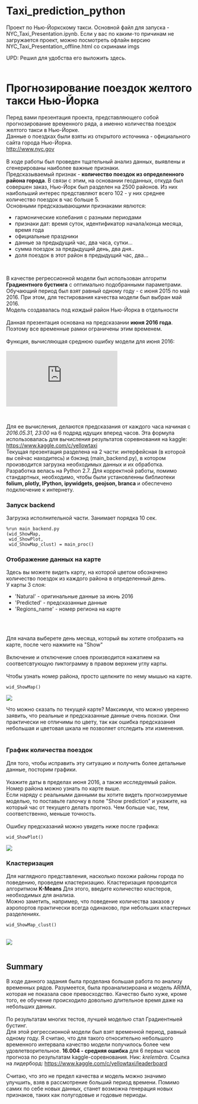 # Taxi_prediction_python
Проект по Нью-Йоркскому такси.  Основной файл для запуска - NYC_Taxi_Presentation.ipynb. Если у вас по каким-то причинам не загружается проект, можно посмотреть офлайн версию NYC_Taxi_Presentation_offline.html  со скринами imgs
<br>

UPD: Решил для удобства его выложить здесь.
<br>
<br>

# Прогнозирование поездок желтого такси Нью-Йорка
Перед вами презентация проекта, представляющего собой прогнозирование временного ряда, а именно количества поездок желтого такси в Нью-Йорке.
<br>
Данные о поездках были взяты из открытого источника - официального сайта города Нью-Йорка.
<br>
http://www.nyc.gov
<br>
<br>
В ходе работы был проведен тщательный анализ данных, выявлены и сгенерированы наиболее важные признаки.
<br>
Предсказываемый признак - **количество поездок из определенного района города**. В связи с этим, на основании геоданных, откуда был совершен заказ, Нью-Йорк был разделен на 2500 районов. Из них наибольший интерес представляют всего 102 - у них среднее количество поездок в час больше 5.
<br>
Основными предсказывающими признаками явлются:
* гармонические колебания с разными периодами
* признаки дат: время суток, идентификатор начала/конца месяца, время года
* официальные праздники
* данные за предыдущий час, два часа, сутки... 
* сумма поездок за предыдущий день, два дня..
* доля поездок в этот район в предыдущий час, два...
<br>

В качестве регрессионной модели был использован алгоритм **Градиентного бустинга** с оптимально подобранными параметрами.
<br>
Обучающий период был взят равный одному году - с июня 2015 по май 2016. При этом, для тестирования качества модели был выбран май 2016.
<br>
Модель создавалась под *каждый* район Нью-Йорка в отдельности
<br>
<br>
Данная презентация основана на предсказании **июня 2016 года**. Поэтому все временные рамки ограничены этим временем.
<br>
<br>
Функция, вычисляющая среднюю ошибку модели для июня 2016:
<br>
<br>
![equation](https://latex.codecogs.com/gif.latex?Q_%7Bjune%7D%20%3D%5Cfrac1%7BR%20*%20715*%206%7D%20%5Csum%5Climits_%7Br%3D1%7D%5E%7BR%7D%20%5Csum_%7BT%3D2016.05.31%20%5C%2023%3A00%7D%5E%7B2016.06.30%20%5C%2017%3A00%7D%20%5Csum_%7Bi%3D1%7D%5E6%20%5Cleft%7C%20%5Chat%7By%7D%5Er_%7BT%7CT&plus;i%7D%20-%20y%5Er_%7BT&plus;i%7D%20%5Cright%7C)

<br>

Для ее вычисления, делаются предсказания от каждого часа начиная с *2016.05.31, 23:00* на 6 подряд идущих вперед часов. Эта формула использовалась для вычисления результатов соревнования на kaggle: https://www.kaggle.com/c/yellowtaxi
<br>
Текущая презентация разделена на 2 части: интерфейсная (в которой вы сейчас находитесь) и бэкэнд (main_backend.py), в котором производится загрузка необходимых данных и их обработка.
<br>
Разработка велась на Python 2.7. Для корректной работы, помимо стандартных, необходимо, чтобы были установленны библиотеки **folium, plotly, IPython, ipywidgets, geojson, branca** и обеспечено подключение к интернету.
### Запуск backend
Загрузка исполнительной части. Занимает порядка 10 сек.
```
%run main_backend.py
(wid_ShowMap,
 wid_ShowPlot,
 wid_ShowMap_clust) = main_proc()
```
 ### Отображение данных на карте
 Здесь вы можете видеть карту, на которой цветом обозначено количество поездок из каждого района в определенный день.
<br>
У карты 3 слоя:
* 'Natural' - оригинальные данные за июнь 2016
* 'Predicted' - предсказанные данные
* 'Regions_name' - номер региона на карте
<br>
<br>

Для начала выберете день месяца, который вы хотите отобразить на карте, после чего нажмите на "Show"
<br>
<br>
Включение и отключение слоев производится нажатием на соответсвтующую пиктограмму в правом верхнем углу карты.
<br>
<br>
Чтобы узнать номер района, просто щелкните по нему мышью на карте.
```
wid_ShowMap()
```
<img src="imgs/1.jpg">
<br>

Что можно сказать по текущей карте? Максимум, что можно уверенно заявить, что реальные и предсказанные данные очень похожи. Они практически не отличимы по цвету, так как ошибка предсказания небольшая и цветовая шкала не позволяет отследить эти изменения.
<br>
<br>
### График количества поездок
Для того, чтобы исправить эту ситуацию и получить более детальные данные, посторим графики.
<br>
<br>
Укажите даты в пределах июня 2016, а также исследуемый район. Номер района можно узнать по карте выше. 
<br>
Если наряду с реальными данными вы хотите видеть прогнозируемые моделью, то поставьте галочку в поле "Show prediction" и укажите, на который час от текущего делать прогноз. Чем больше час, тем, соответственно, меньше точность.
<br>
<br>
Ошибку предсказаний можно увидеть ниже после графика:
```
wid_ShowPlot()
```

<img src="imgs/2.jpg">

### Кластеризация
Для наглядного представления, насколько похожи районы города по поведению, проведем кластеризацию. Кластеризация проводится алгоритмом **K-Means**
Для этого, введите количество кластеров, необходимых для анализа.
<br>
Можно заметить, например, что поведение количества заказов у аэропортов практически всегда одинаково, при небольших кластерных разделениях.
<br>

```
wid_ShowMap_clust()
```
<br>
<img src="imgs/3.jpg">

<br>
<br>

## Summary
В ходе данного задания была проделана большая работа по анализу временных рядов. Разумеется, была проанализироана и модель ARIMA, которая не показала свое превосходство. Качество было хуже, кроме того, ее обучение происходило довольно длительное время даже на небольших данных. 
<br>
<br>
По результатам многих тестов, лучшей моделью стал Градиентныей бустинг.
<br>
Для этой регрессионной модели был взят временной период, равный одному году. Я считаю, что для такого относительно небольшого временного интервала качество модели получилось более чем удовлетворительное. **16.004 - средняя ошибка** для 6 первых часов прогноза по результатам kaggle-соревнования. Ник: *krelembra*. Ссылка на лидерборд: https://www.kaggle.com/c/yellowtaxi/leaderboard
<br>
<br>
Считаю, что это не предел качества и модель можно значимо улучшить, взяв в рассмотрение больший период времени. Помимо самих по себе новых данных, станет возможна генерация новых признаков, таких как полугодовые и годовые периоды.
